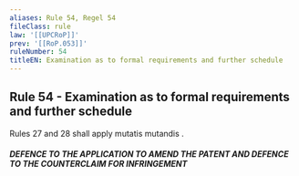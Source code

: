 ```yaml
---
aliases: Rule 54, Regel 54
fileClass: rule
law: '[[UPCRoP]]'
prev: '[[RoP.053]]'
ruleNumber: 54
titleEN: Examination as to formal requirements and further schedule
---
```


## Rule 54 - Examination as to formal requirements and further schedule

Rules 27 and 28 shall apply mutatis mutandis . 


##### DEFENCE TO THE APPLICATION TO AMEND THE PATENT AND DEFENCE TO THE COUNTERCLAIM FOR INFRINGEMENT